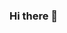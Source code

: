 ### Hi there 👋

<!--
**farisahmdadl/farisahmdadl** is a ✨ _special_ ✨ repository because its `README.md` (this file) appears on your GitHub profile.

Here are some ideas to get you started:

- 🔭 I’m currently working on Petrolink
- 📫 How to reach me: f.ahmadadli10@gmail.com

![Top Langs](https://github-readme-stats.vercel.app/api/top-langs/?username=anuraghazra&hide_progress=true)
